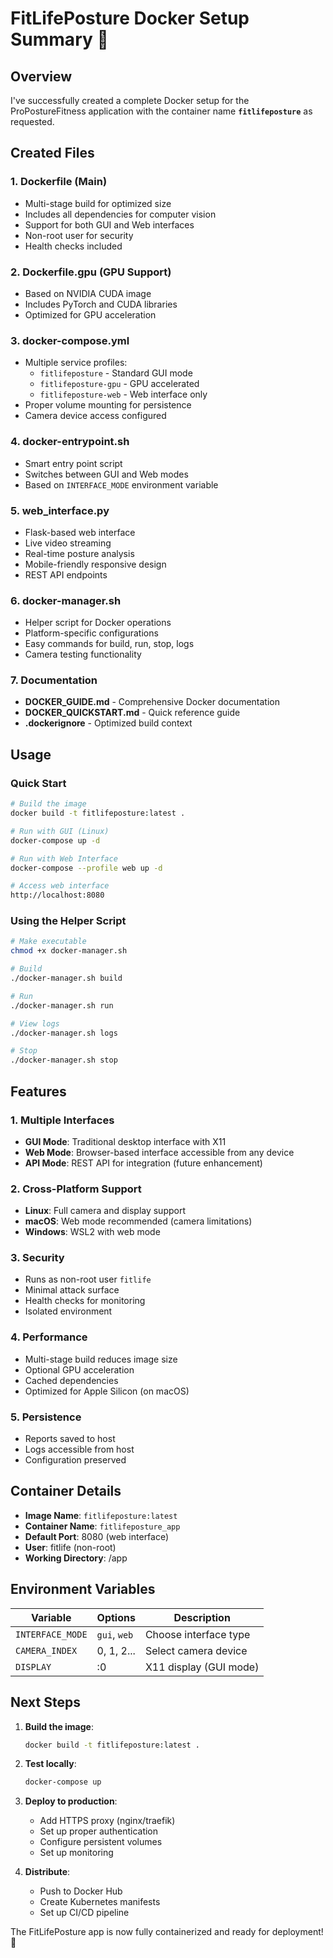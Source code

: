 # FitLifePosture Docker Setup Summary 🐳

## Overview

I've successfully created a complete Docker setup for the ProPostureFitness application with the container name **`fitlifeposture`** as requested.

## Created Files

### 1. **Dockerfile** (Main)
- Multi-stage build for optimized size
- Includes all dependencies for computer vision
- Support for both GUI and Web interfaces
- Non-root user for security
- Health checks included

### 2. **Dockerfile.gpu** (GPU Support)
- Based on NVIDIA CUDA image
- Includes PyTorch and CUDA libraries
- Optimized for GPU acceleration

### 3. **docker-compose.yml**
- Multiple service profiles:
  - `fitlifeposture` - Standard GUI mode
  - `fitlifeposture-gpu` - GPU accelerated
  - `fitlifeposture-web` - Web interface only
- Proper volume mounting for persistence
- Camera device access configured

### 4. **docker-entrypoint.sh**
- Smart entry point script
- Switches between GUI and Web modes
- Based on `INTERFACE_MODE` environment variable

### 5. **web_interface.py**
- Flask-based web interface
- Live video streaming
- Real-time posture analysis
- Mobile-friendly responsive design
- REST API endpoints

### 6. **docker-manager.sh**
- Helper script for Docker operations
- Platform-specific configurations
- Easy commands for build, run, stop, logs
- Camera testing functionality

### 7. **Documentation**
- **DOCKER_GUIDE.md** - Comprehensive Docker documentation
- **DOCKER_QUICKSTART.md** - Quick reference guide
- **.dockerignore** - Optimized build context

## Usage

### Quick Start

```bash
# Build the image
docker build -t fitlifeposture:latest .

# Run with GUI (Linux)
docker-compose up -d

# Run with Web Interface
docker-compose --profile web up -d

# Access web interface
http://localhost:8080
```

### Using the Helper Script

```bash
# Make executable
chmod +x docker-manager.sh

# Build
./docker-manager.sh build

# Run
./docker-manager.sh run

# View logs
./docker-manager.sh logs

# Stop
./docker-manager.sh stop
```

## Features

### 1. **Multiple Interfaces**
- **GUI Mode**: Traditional desktop interface with X11
- **Web Mode**: Browser-based interface accessible from any device
- **API Mode**: REST API for integration (future enhancement)

### 2. **Cross-Platform Support**
- **Linux**: Full camera and display support
- **macOS**: Web mode recommended (camera limitations)
- **Windows**: WSL2 with web mode

### 3. **Security**
- Runs as non-root user `fitlife`
- Minimal attack surface
- Health checks for monitoring
- Isolated environment

### 4. **Performance**
- Multi-stage build reduces image size
- Optional GPU acceleration
- Cached dependencies
- Optimized for Apple Silicon (on macOS)

### 5. **Persistence**
- Reports saved to host
- Logs accessible from host
- Configuration preserved

## Container Details

- **Image Name**: `fitlifeposture:latest`
- **Container Name**: `fitlifeposture_app`
- **Default Port**: 8080 (web interface)
- **User**: fitlife (non-root)
- **Working Directory**: /app

## Environment Variables

| Variable | Options | Description |
|----------|---------|-------------|
| `INTERFACE_MODE` | `gui`, `web` | Choose interface type |
| `CAMERA_INDEX` | 0, 1, 2... | Select camera device |
| `DISPLAY` | :0 | X11 display (GUI mode) |

## Next Steps

1. **Build the image**:
   ```bash
   docker build -t fitlifeposture:latest .
   ```

2. **Test locally**:
   ```bash
   docker-compose up
   ```

3. **Deploy to production**:
   - Add HTTPS proxy (nginx/traefik)
   - Set up proper authentication
   - Configure persistent volumes
   - Set up monitoring

4. **Distribute**:
   - Push to Docker Hub
   - Create Kubernetes manifests
   - Set up CI/CD pipeline

The FitLifePosture app is now fully containerized and ready for deployment! 🚀

